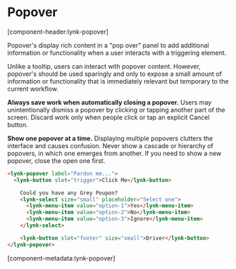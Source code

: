 # Popover

[component-header:lynk-popover]

Popover's display rich content in a "pop over" panel to add additional information or functionality when a user interacts with a triggering element.

Unlike a tooltip, users can interact with popover content. However, popover's should be used sparingly and only to expose a small amount of information or functionality that is immediately relevant but temporary to the current workflow.

<strong>Always save work when automatically closing a popover.</strong> Users may unintentionally dismiss a popover by clicking or tapping another part of the screen. Discard work only when people click or tap an explicit Cancel button.

<strong>Show one popover at a time.</strong> Displaying multiple popovers clutters the interface and causes confusion. Never show a cascade or hierarchy of popovers, in which one emerges from another. If you need to show a new popover, close the open one first.

```html preview
<lynk-popover label="Pardon me...">
  <lynk-button slot="trigger">Click Me</lynk-button>

    Could you have any Grey Poupon?
    <lynk-select size="small" placeholder="Select one">
      <lynk-menu-item value="option-1">Yes</lynk-menu-item>
      <lynk-menu-item value="option-2">No</lynk-menu-item>
      <lynk-menu-item value="option-3">Ignore</lynk-menu-item>
    </lynk-select>

    <lynk-button slot="footer" size="small">Driver</lynk-button>
</lynk-popover>
```

[component-metadata:lynk-popover]
